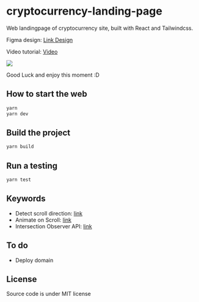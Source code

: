 # cryptocurrency-landing-page

Web landingpage of cryptocurrency site, built with React and Tailwindcss.

Figma design: [Link Design](https://www.figma.com/file/WfwAFfRqacnkLrVd55CaFc/NEFA---Cryptocurrency-Web-App-(Community)-(Copy)?node-id=0%3A1&t=KPSduKSvBFpz4C0h-0)

Video tutorial: [Video](https://www.youtube.com/watch?v=H32g1ORCcdk&t=19s)

![](https://res.cloudinary.com/anhchangtoanhoc97/image/upload/v1672154231/Screen_Shot_2022-12-27_at_22.15.28_xrufht.png)

Good Luck and enjoy this moment :D

## How to start the web

```bash
yarn
yarn dev
```

## Build the project

```bash
yarn build
```

## Run a testing

```bash
yarn test
```

## Keywords

- Detect scroll direction: [link](https://stackoverflow.com/questions/62497110/detect-scroll-direction-in-react-js)
- Animate on Scroll: [link](https://developer.mozilla.org/en-US/docs/Web/API/Intersection_Observer_API)
- Intersection Observer API: [link](https://developer.mozilla.org/en-US/docs/Web/API/Intersection_Observer_API)

## To do

- Deploy domain 
## License

Source code is under MIT license
